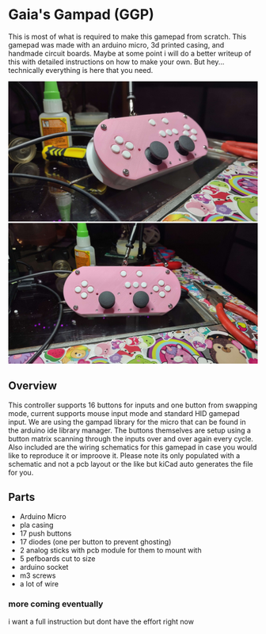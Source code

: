 # Gaia's Gampad (GGP)
This is most of what is required to make this gamepad from scratch. This gamepad was made with an arduino micro, 3d printed casing, and handmade circuit boards. Maybe at some point i will do a better writeup of this with detailed instructions on how to make your own. But hey... technically everything is here that you need.

![image of controller #2](https://github.com/1Jamie/GaiasGamepad/blob/main/images/controller-side.jpg)
![image of controller](https://github.com/1Jamie/GaiasGamepad/blob/main/images/controller-front.jpg)

## Overview
This controller supports 16 buttons for inputs and one button from swapping mode, current supports mouse input mode and standard HID gamepad input. We are using the gampad library for the micro that can be found in the arduino ide library manager. The buttons themselves are setup using a button matrix scanning through the inputs over and over again every cycle. Also included are the wiring schematics for this gamepad in case you would like to reproduce it or improove it. Please note its only populated with a schematic and not a pcb layout or the like but kiCad auto generates the file for you.

## Parts
- Arduino Micro
- pla casing
- 17 push buttons
- 17 diodes (one per button to prevent ghosting)
- 2 analog sticks with pcb module for them to mount with
- 5 pefboards cut to size
- arduino socket
- m3 screws
- a lot of wire

### more coming eventually
i want a full instruction but dont have the effort right now

